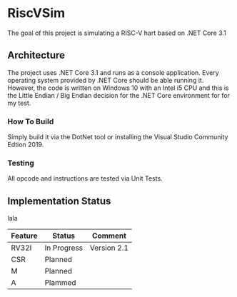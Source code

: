 # RiscVSim
The goal of this project is simulating a RISC-V hart based on .NET Core 3.1 

## Architecture
The project uses .NET Core 3.1 and runs as a console application. Every operating system provided by .NET Core should be able running it. 
However, the code is written on Windows 10 with an Intel i5 CPU and this is the Little Endian / Big Endian decision for the .NET Core environment for for my test. 

### How To Build
Simply build it via the DotNet tool or installing the Visual Studio Community Edtion 2019.

### Testing
All opcode and instructions are tested via Unit Tests. 

## Implementation Status
lala

| Feature | Status | Comment |
| ------- | ------ | ------- |
| RV32I | In Progress | Version 2.1 |
| CSR | Planned | |
| M | Planned | |
| A | Plammed | |
